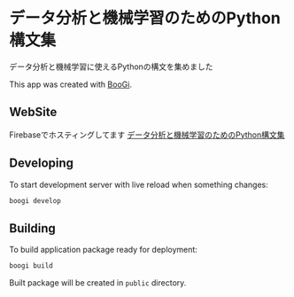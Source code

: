 # データ分析と機械学習のためのPython構文集

データ分析と機械学習に使えるPythonの構文を集めました

This app was created with [BooGi](https://boogi.netlify.app).

## WebSite
Firebaseでホスティングしてます
[データ分析と機械学習のためのPython構文集](https://pythoncheatsheet-3392f.web.app)

## Developing

To start development server with live reload when something changes:

```bash
boogi develop
```

## Building

To build application package ready for deployment:

```bash
boogi build
```

Built package will be created in `public` directory.